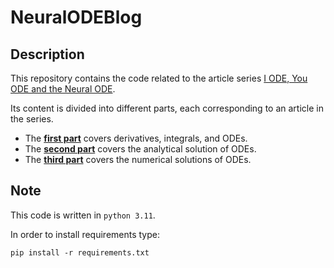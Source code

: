 # NeuralODEBlog

## Description

This repository contains the code related to the article series [I ODE, You ODE and the Neural ODE](https://www.lucadivita.it/en/teoria-matematica/i-ode-you-ode-and-the-neural-ode-1/).

Its content is divided into different parts, each corresponding to an article in the series.

* The [**first part**](https://www.lucadivita.it/en/teoria-matematica/i-ode-you-ode-and-the-neural-ode-1/) covers derivatives, integrals, and ODEs.
* The [**second part**](https://www.lucadivita.it/en/teoria-matematica/i-ode-you-ode-and-the-neural-ode-2/) covers the analytical solution of ODEs.
* The [**third part**](https://www.lucadivita.it/en/teoria-matematica/i-ode-you-ode-and-the-neural-ode-3/) covers the numerical solutions of ODEs.

## Note
This code is written in  `python 3.11`. 

In order to install requirements type:

`pip install -r requirements.txt`